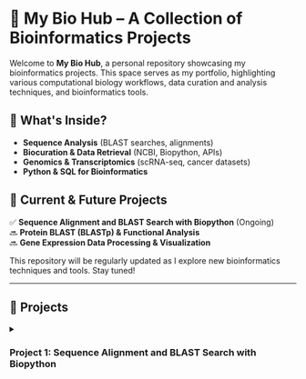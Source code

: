 # 🧬 My Bio Hub – A Collection of Bioinformatics Projects

Welcome to **My Bio Hub**, a personal repository showcasing my bioinformatics projects. This space serves as my portfolio, highlighting various computational biology workflows, data curation and analysis techniques, and bioinformatics tools.

## 🔬 What's Inside?
- **Sequence Analysis** (BLAST searches, alignments)
- **Biocuration & Data Retrieval** (NCBI, Biopython, APIs)
- **Genomics & Transcriptomics** (scRNA-seq, cancer datasets)
- **Python & SQL for Bioinformatics**

## 🚀 Current & Future Projects
✅ **Sequence Alignment and BLAST Search with Biopython** (Ongoing)  
🔜 **Protein BLAST (BLASTp) & Functional Analysis**  
🔜 **Gene Expression Data Processing & Visualization**  

This repository will be regularly updated as I explore new bioinformatics techniques and tools. Stay tuned!

---

## 📌 Projects

<details>
  <summary> 
    
  ### Project 1: Sequence Alignment and BLAST Search with Biopython
  </summary>
  <details>
    <summary>
    
  #### Part 1: Nucleotide BLAST (BLASTn) with NCBI
    </summary>
    
  #### Overview
  This part of the project demonstrates how to access and analyze nucleotide sequences using Biopython. Specifically, it retrieves sequences from a FASTA file, performs        BLAST (Basic Local Alignment Search Tool) search using NCBI's `qblast` API, and processes the results to identify homologous sequences in the NCBI nucleotide database.

  #### Requirements
- Python 3.x
- Biopython library
- A nucleotide sequence dataset (TP53.fna)
- Internet access (for querying NCBI)

  #### Implementation
  The script follows these main steps:
  1. **Load the nucleotide sequences** from a FASTA file.
  2. **Print sequence information** including sequence length and description.
  3. **Perform BLASTn search** on each sequence using NCBI's `qblast`.
  4. **Parse and display BLAST results**, including sequence IDs, descriptions, E-values, and alignments.

  #### Dataset
  - The dataset used is the **TP53 gene sequence**, available at:  
    [NCBI TP53 Gene](https://www.ncbi.nlm.nih.gov/gene/7157)

  </details>
---

</details>

